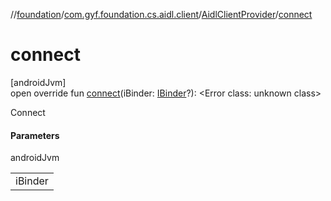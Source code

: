 //[foundation](../../../index.md)/[com.gyf.foundation.cs.aidl.client](../index.md)/[AidlClientProvider](index.md)/[connect](connect.md)

# connect

[androidJvm]\
open override fun [connect](connect.md)(iBinder: [IBinder](https://developer.android.com/reference/kotlin/android/os/IBinder.html)?): &lt;Error class: unknown class&gt;

Connect

#### Parameters

androidJvm

| |
|---|
| iBinder |